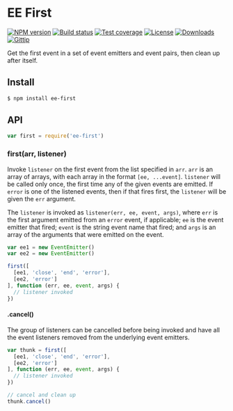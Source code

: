 # EE First

[![NPM version][npm-image]][npm-url]
[![Build status][travis-image]][travis-url]
[![Test coverage][coveralls-image]][coveralls-url]
[![License][license-image]][license-url]
[![Downloads][downloads-image]][downloads-url]
[![Gittip][gittip-image]][gittip-url]

Get the first event in a set of event emitters and event pairs, then clean up after itself.

## Install

```sh
$ npm install ee-first
```

## API

```js
var first = require('ee-first')
```

### first(arr, listener)

Invoke `listener` on the first event from the list specified in `arr`. `arr` is an array of arrays, with each array in
the format `[ee, ...event]`. `listener`
will be called only once, the first time any of the given events are emitted. If
`error` is one of the listened events, then if that fires first, the `listener`
will be given the `err` argument.

The `listener` is invoked as `listener(err, ee, event, args)`, where `err` is the first argument emitted from an `error`
event, if applicable; `ee` is the event emitter that fired; `event` is the string event name that fired; and `args` is
an array of the arguments that were emitted on the event.

```js
var ee1 = new EventEmitter()
var ee2 = new EventEmitter()

first([
  [ee1, 'close', 'end', 'error'],
  [ee2, 'error']
], function (err, ee, event, args) {
  // listener invoked
})
```

#### .cancel()

The group of listeners can be cancelled before being invoked and have all the event listeners removed from the
underlying event emitters.

```js
var thunk = first([
  [ee1, 'close', 'end', 'error'],
  [ee2, 'error']
], function (err, ee, event, args) {
  // listener invoked
})

// cancel and clean up
thunk.cancel()
```

[npm-image]: https://img.shields.io/npm/v/ee-first.svg?style=flat-square

[npm-url]: https://npmjs.org/package/ee-first

[github-tag]: http://img.shields.io/github/tag/jonathanong/ee-first.svg?style=flat-square

[github-url]: https://github.com/jonathanong/ee-first/tags

[travis-image]: https://img.shields.io/travis/jonathanong/ee-first.svg?style=flat-square

[travis-url]: https://travis-ci.org/jonathanong/ee-first

[coveralls-image]: https://img.shields.io/coveralls/jonathanong/ee-first.svg?style=flat-square

[coveralls-url]: https://coveralls.io/r/jonathanong/ee-first?branch=master

[license-image]: http://img.shields.io/npm/l/ee-first.svg?style=flat-square

[license-url]: LICENSE.md

[downloads-image]: http://img.shields.io/npm/dm/ee-first.svg?style=flat-square

[downloads-url]: https://npmjs.org/package/ee-first

[gittip-image]: https://img.shields.io/gittip/jonathanong.svg?style=flat-square

[gittip-url]: https://www.gittip.com/jonathanong/
